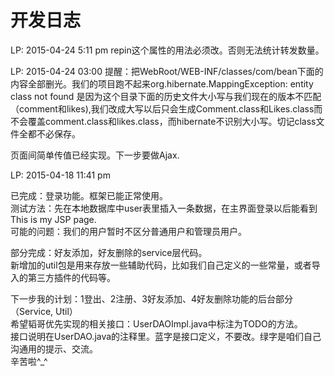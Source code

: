 <h1>开发日志</h1>
<p>LP: 2015-04-24 5:11 pm
repin这个属性的用法必须改。否则无法统计转发数量。
</p>
<p>LP: 2015-04-24 03:00
提醒：把WebRoot/WEB-INF/classes/com/bean下面的内容全部删光。我们的项目跑不起来org.hibernate.MappingException: entity class not found 是因为这个目录下面的历史文件大小写与我们现在的版本不匹配（comment和likes),我们改成大写以后只会生成Comment.class和Likes.class而不会覆盖comment.class和likes.class，而hibernate不识别大小写。切记class文件全都不必保存。
</p>
<p>页面间简单传值已经实现。下一步要做Ajax.</p>
<p>LP: 2015-04-18 11:41 pm</p>
<p>已完成：登录功能。框架已能正常使用。<br/>
测试方法：先在本地数据库中user表里插入一条数据，在主界面登录以后能看到This is my JSP page.<br/>
可能的问题：我们的用户暂时不区分普通用户和管理员用户。<br/></p>
<p>部分完成：好友添加，好友删除的service层代码。<br/>
新增加的util包是用来存放一些辅助代码，比如我们自己定义的一些常量，或者导入的第三方插件的代码等。</p>
<p>下一步我的计划：1登出、2注册、3好友添加、4好友删除功能的后台部分（Service, Util）<br/>
希望韬哥优先实现的相关接口：UserDAOImpl.java中标注为TODO的方法。<br/>
接口说明在UserDAO.java的注释里。蓝字是接口定义，不要改。绿字是咱们自己沟通用的提示、交流。<br/>
辛苦啦^_^</p>


